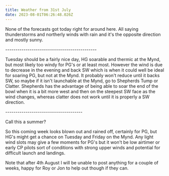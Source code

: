 ```yaml
---
title: Weather from 31st July
date: 2023-08-01T06:26:48.026Z
---
```

None of the forecasts got today right for around here.  All saying thunderstorms and northerly winds with rain and it's the opposite direction and mostly sunny.

\---------------------------------------------

Tuesday should be a fairly nice day,  HG soarable and thermic at the Mynd, but most likely too windy for PG's or at least most.  However the wind is due to decrease in the evening and back SW which is when it could well be ideal for soaring PG, but not at the Mynd.  It probably won't reduce until it backs SW, so maybe if it isn't launchable at the Mynd, go to Shepherds Tump or Clatter.  Shepherds has the advantage of being able to soar the end of the bowl when it is a bit more west and then on the steepest SW face as the wind changes, whereas clatter does not work until it is properly a SW direction.

\--------------------------------------

Call this a summer?

So this coming week looks blown out and rained off, certainly for PG, but HG's might get a chance on Tuesday and Friday on the Mynd.  Any light wind slots may give a few moments for PG's but it won't be low airtimer or early CP pilots sort of conditions with strong upper winds and potential for difficult launch and landings.

Note that after 4th August I will be unable to post anything for a couple of weeks, happy for Roy or Jon to help out though if they can.